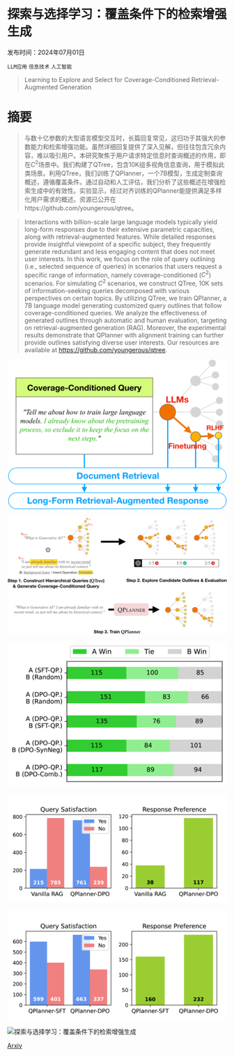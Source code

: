 # 探索与选择学习：覆盖条件下的检索增强生成

发布时间：2024年07月01日

`LLM应用` `信息技术` `人工智能`

> Learning to Explore and Select for Coverage-Conditioned Retrieval-Augmented Generation

# 摘要

> 与数十亿参数的大型语言模型交互时，长篇回复常见，这归功于其强大的参数能力和检索增强功能。虽然详细回复提供了深入见解，但往往包含冗余内容，难以吸引用户。本研究聚焦于用户请求特定信息时查询概述的作用，即在$C^2$场景中。我们构建了QTree，包含10K组多视角信息查询，用于模拟此类场景。利用QTree，我们训练了QPlanner，一个7B模型，生成定制查询概述，遵循覆盖条件。通过自动和人工评估，我们分析了这些概述在增强检索生成中的有效性。实验显示，经过对齐训练的QPlanner能提供满足多样化用户需求的概述。资源已公开在https://github.com/youngerous/qtree。

> Interactions with billion-scale large language models typically yield long-form responses due to their extensive parametric capacities, along with retrieval-augmented features. While detailed responses provide insightful viewpoint of a specific subject, they frequently generate redundant and less engaging content that does not meet user interests. In this work, we focus on the role of query outlining (i.e., selected sequence of queries) in scenarios that users request a specific range of information, namely coverage-conditioned ($C^2$) scenarios. For simulating $C^2$ scenarios, we construct QTree, 10K sets of information-seeking queries decomposed with various perspectives on certain topics. By utilizing QTree, we train QPlanner, a 7B language model generating customized query outlines that follow coverage-conditioned queries. We analyze the effectiveness of generated outlines through automatic and human evaluation, targeting on retrieval-augmented generation (RAG). Moreover, the experimental results demonstrate that QPlanner with alignment training can further provide outlines satisfying diverse user interests. Our resources are available at https://github.com/youngerous/qtree.

![探索与选择学习：覆盖条件下的检索增强生成](../../../paper_images/2407.01158/x1.png)

![探索与选择学习：覆盖条件下的检索增强生成](../../../paper_images/2407.01158/x2.png)

![探索与选择学习：覆盖条件下的检索增强生成](../../../paper_images/2407.01158/x3.png)

![探索与选择学习：覆盖条件下的检索增强生成](../../../paper_images/2407.01158/x4.png)

![探索与选择学习：覆盖条件下的检索增强生成](../../../paper_images/2407.01158/x5.png)

![探索与选择学习：覆盖条件下的检索增强生成](../../../paper_images/2407.01158/x13.png)

[Arxiv](https://arxiv.org/abs/2407.01158)